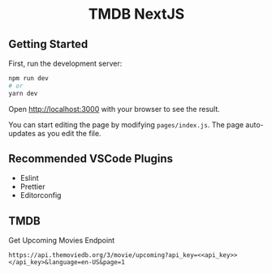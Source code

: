 <h1 align="center">TMDB NextJS</h1>

## Getting Started

First, run the development server:

```bash
npm run dev
# or
yarn dev
```

Open [http://localhost:3000](http://localhost:3000) with your browser to see the result.

You can start editing the page by modifying `pages/index.js`. The page auto-updates as you edit the file.

## Recommended VSCode Plugins

- Eslint
- Prettier
- Editorconfig

## TMDB

Get Upcoming Movies Endpoint

```
https://api.themoviedb.org/3/movie/upcoming?api_key=<<api_key>></api_key>&language=en-US&page=1
```
